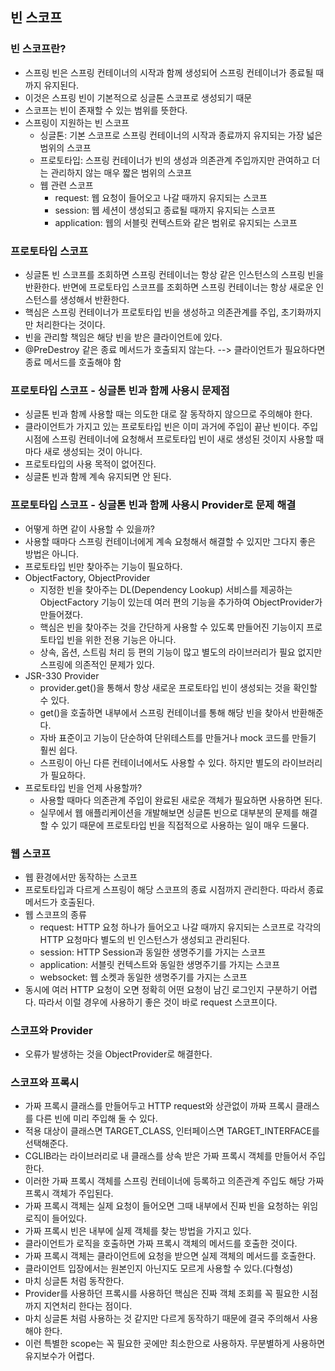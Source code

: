 ## 빈 스코프

### 빈 스코프란?
- 스프링 빈은 스프링 컨테이너의 시작과 함께 생성되어 스프링 컨테이너가 종료될 때까지 유지된다.
- 이것은 스프링 빈이 기본적으로 싱글톤 스코프로 생성되기 때문
- 스코프는 빈이 존재할 수 있는 범위를 뜻한다.
- 스프링이 지원하는 빈 스코프
  - 싱글톤: 기본 스코프로 스프링 컨테이너의 시작과 종료까지 유지되는 가장 넓은 범위의 스코프
  - 프로토타입: 스프링 컨테이너가 빈의 생성과 의존관계 주입까지만 관여하고 더는 관리하지 않는 매우 짧은 범위의 스코프
  - 웹 관련 스코프
    - request: 웹 요청이 들어오고 나갈 때까지 유지되는 스코프
    - session: 웹 세션이 생성되고 종료될 때까지 유지되는 스코프
    - application: 웹의 서블릿 컨텍스트와 같은 범위로 유지되는 스코프

### 프로토타입 스코프
- 싱글톤 빈 스코프를 조회하면 스프링 컨테이너는 항상 같은 인스턴스의 스프링 빈을 반환한다. 반면에 프로토타입 스코프를 조회하면 스프링 컨테이너는 항상 새로운 인스턴스를 생성해서 반환한다.
- 핵심은 스프링 컨테이너가 프로토타입 빈을 생성하고 의존관계를 주입, 초기화까지만 처리한다는 것이다.
- 빈을 관리할 책임은 해당 빈을 받은 클라이언트에 있다.
- @PreDestroy 같은 종료 메서드가 호출되지 않는다. --> 클라이언트가 필요하다면 종료 메서드를 호출해야 함

### 프로토타입 스코프 - 싱글톤 빈과 함께 사용시 문제점
- 싱글톤 빈과 함께 사용할 때는 의도한 대로 잘 동작하지 않으므로 주의해야 한다.
- 클라이언트가 가지고 있는 프로토타입 빈은 이미 과거에 주입이 끝난 빈이다. 주입 시점에 스프링 컨테이너에 요청해서 프로토타입 빈이 새로 생성된 것이지 사용할 때마다 새로 생성되는 것이 아니다.
- 프로토타입의 사용 목적이 없어진다.
- 싱글톤 빈과 함께 계속 유지되면 안 된다.

### 프로토타입 스코프 - 싱글톤 빈과 함께 사용시 Provider로 문제 해결
- 어떻게 하면 같이 사용할 수 있을까?
- 사용할 때마다 스프링 컨테이너에게 계속 요청해서 해결할 수 있지만 그다지 좋은 방법은 아니다.
- 프로토타입 빈만 찾아주는 기능이 필요하다.
- ObjectFactory, ObjectProvider
  - 지정한 빈을 찾아주는 DL(Dependency Lookup) 서비스를 제공하는 ObjectFactory 기능이 있는데 여러 편의 기능을 추가하여 ObjectProvider가 만들어졌다.
  - 핵심은 빈을 찾아주는 것을 간단하게 사용할 수 있도록 만들어진 기능이지 프로토타입 빈을 위한 전용 기능은 아니다.
  - 상속, 옵션, 스트림 처리 등 편의 기능이 많고 별도의 라이브러리가 필요 없지만 스프링에 의존적인 문제가 있다.
- JSR-330 Provider
  - provider.get()을 통해서 항상 새로운 프로토타입 빈이 생성되는 것을 확인할 수 있다.
  - get()을 호출하면 내부에서 스프링 컨테이너를 통해 해당 빈을 찾아서 반환해준다.
  - 자바 표준이고 기능이 단순하여 단위테스트를 만들거나 mock 코드를 만들기 훨씬 쉽다.
  - 스프링이 아닌 다른 컨테이너에서도 사용할 수 있다. 하지만 별도의 라이브러리가 필요하다.
- 프로토타입 빈을 언제 사용할까?
  - 사용할 때마다 의존관계 주입이 완료된 새로운 객체가 필요하면 사용하면 된다.
  - 실무에서 웹 애플리케이션을 개발해보면 싱글톤 빈으로 대부분의 문제를 해결할 수 있기 때문에 프로토타입 빈을 직접적으로 사용하는 일이 매우 드물다.

### 웹 스코프
- 웹 환경에서만 동작하는 스코프
- 프로토타입과 다르게 스프링이 해당 스코프의 종료 시점까지 관리한다. 따라서 종료 메서드가 호출된다.
- 웹 스코프의 종류
  - request: HTTP 요청 하나가 들어오고 나갈 때까지 유지되는 스코프로 각각의 HTTP 요청마다 별도의 빈 인스턴스가 생성되고 관리된다.
  - session: HTTP Session과 동일한 생명주기를 가지는 스코프
  - application: 서블릿 컨텍스트와 동일한 생명주기를 가지는 스코프
  - websocket: 웹 소켓과 동일한 생명주기를 가지는 스코프
- 동시에 여러 HTTP 요청이 오면 정확히 어떤 요청이 남긴 로그인지 구분하기 어렵다. 따라서 이럴 경우에 사용하기 좋은 것이 바로 request 스코프이다.

### 스코프와 Provider
- 오류가 발생하는 것을 ObjectProvider로 해결한다.

### 스코프와 프록시
- 가짜 프록시 클래스를 만들어두고 HTTP request와 상관없이 까짜 프록시 클래스를 다른 빈에 미리 주입해 둘 수 있다.
- 적용 대상이 클래스면 TARGET_CLASS, 인터페이스면 TARGET_INTERFACE를 선택해준다.
- CGLIB라는 라이브러리로 내 클래스를 상속 받은 가짜 프록시 객체를 만들어서 주입한다.
- 이러한 가짜 프록시 객체를 스프링 컨테이너에 등록하고 의존관계 주입도 해당 가짜 프록시 객체가 주입된다.
- 가짜 프록시 객체는 실제 요청이 들어오면 그때 내부에서 진짜 빈을 요청하는 위임 로직이 들어있다.
- 가짜 프록시 빈은 내부에 실제 객체를 찾는 방법을 가지고 있다.
- 클라이언트가 로직을 호출하면 가짜 프록시 객체의 메서드를 호출한 것이다.
- 가짜 프록시 객체는 클라이언트에 요청을 받으면 실제 객체의 메서드를 호출한다.
- 클라이언트 입장에서는 원본인지 아닌지도 모르게 사용할 수 있다.(다형성)
- 마치 싱글톤 처럼 동작한다.
- Provider를 사용하던 프록시를 사용하던 핵심은 진짜 객체 조회를 꼭 필요한 시점까지 지연처리 한다는 점이다.
- 마치 싱글톤 처럼 사용하는 것 같지만 다르게 동작하기 때문에 결국 주의해서 사용해야 한다.
- 이런 특별한 scope는 꼭 필요한 곳에만 최소한으로 사용하자. 무분별하게 사용하면 유지보수가 어렵다.
